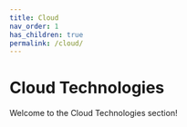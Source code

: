 ```yaml
---
title: Cloud
nav_order: 1
has_children: true
permalink: /cloud/
---
```


# Cloud Technologies

Welcome to the Cloud Technologies section!
